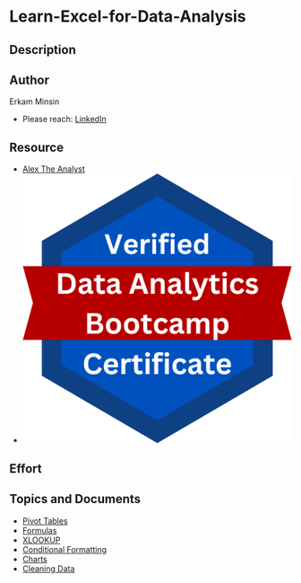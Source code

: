 # Learn-Excel-for-Data-Analysis

## Description

## Author
Erkam Minsin
+ Please reach: [LinkedIn](https://www.linkedin.com/in/erkam-minsin-msc-37537514a/)

## Resource
+ [Alex The Analyst](https://www.youtube.com/watch?v=rGx1QNdYzvs&list=PLUaB-1hjhk8FE_XZ87vPPSfHqb6OcM0cF)
+ ![](https://github.com/eminsin/Learn-SQL-for-Data-Analysis/blob/main/images/Verified%20Analytics%20Bootcamp%20Certification.png)

## Effort

## Topics and Documents
+ [Pivot Tables](https://github.com/eminsin/Learn-Excel-for-Data-Analysis/blob/main/Pivot%20Table%20Sales.xlsx)
+ [Formulas](https://github.com/eminsin/Learn-Excel-for-Data-Analysis/blob/main/Formula%20Excel%20Template.xlsx)
+ [XLOOKUP](https://github.com/eminsin/Learn-Excel-for-Data-Analysis/blob/main/XLOOKUP%20Excel%20Tutorial%20File.xlsx)
+ [Conditional Formatting](https://github.com/eminsin/Learn-Excel-for-Data-Analysis/blob/main/Conditional%20Formatting%20Excel%20Tutorial%20File.xlsx)
+ [Charts](https://github.com/eminsin/Learn-Excel-for-Data-Analysis/blob/main/Excel%20Charts%20Tutorial%20File.xlsx)
+ [Cleaning Data](https://github.com/eminsin/Learn-Excel-for-Data-Analysis/blob/main/Data%20Cleaning%20Excel%20Tutorial.xlsx)
